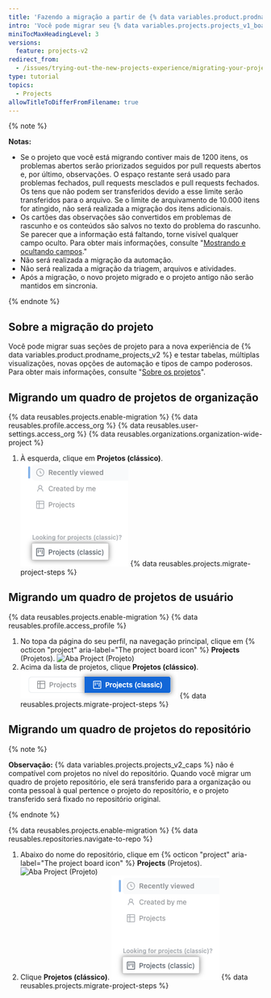 ```yaml
---
title: 'Fazendo a migração a partir de {% data variables.product.prodname_projects_v1 %}'
intro: 'Você pode migrar seu {% data variables.projects.projects_v1_board %} para a nova experiência de {% data variables.product.prodname_projects_v2 %}.'
miniTocMaxHeadingLevel: 3
versions:
  feature: projects-v2
redirect_from:
  - /issues/trying-out-the-new-projects-experience/migrating-your-project
type: tutorial
topics:
  - Projects
allowTitleToDifferFromFilename: true
---
```



{% note %}

**Notas:**

- Se o projeto que você está migrando contiver mais de 1200 itens, os problemas abertos serão priorizados seguidos por pull requests abertos e, por último, observações. O espaço restante será usado para problemas fechados, pull requests mesclados e pull requests fechados. Os tens que não podem ser transferidos devido a esse limite serão transferidos para o arquivo. Se o limite de arquivamento de 10.000 itens for atingido, não será realizada a migração dos itens adicionais.
- Os cartões das observações são convertidos em problemas de rascunho e os conteúdos são salvos no texto do problema do rascunho. Se parecer que a informação está faltando, torne visível qualquer campo oculto. Para obter mais informações, consulte "[Mostrando e ocultando campos](/issues/planning-and-tracking-with-projects/customizing-views-in-your-project/customizing-a-view#showing-and-hiding-fields)."
- Não será realizada a migração da automação.
- Não será realizada a migração da triagem, arquivos e atividades.
- Após a migração, o novo projeto migrado e o projeto antigo não serão mantidos em sincronia.

{% endnote %}

## Sobre a migração do projeto

Você pode migrar suas seções de projeto para a nova experiência de {% data variables.product.prodname_projects_v2 %} e testar tabelas, múltiplas visualizações, novas opções de automação e tipos de campo poderosos. Para obter mais informações, consulte "[Sobre os projetos](/issues/planning-and-tracking-with-projects/learning-about-projects/about-projects)".

## Migrando um quadro de projetos de organização

{% data reusables.projects.enable-migration %}
{% data reusables.profile.access_org %}
{% data reusables.user-settings.access_org %}
{% data reusables.organizations.organization-wide-project %}
1. À esquerda, clique em **Projetos (clássico)**. ![Captura de tela que mostra a opção de menu Projetos (clássicos)}](/assets/images/help/issues/projects-classic-org.png)
{% data reusables.projects.migrate-project-steps %}

## Migrando um quadro de projetos de usuário

{% data reusables.projects.enable-migration %}
{% data reusables.profile.access_profile %}
1. No topa da página do seu perfil, na navegação principal, clique em {% octicon "project" aria-label="The project board icon" %} **Projects** (Projetos). ![Aba Project (Projeto)](/assets/images/help/projects/user-projects-tab.png)
1. Acima da lista de projetos, clique **Projetos (clássico)**. ![Captura de tela que mostra a opção de menu Projetos (clássicos)}](/assets/images/help/issues/projects-classic-user.png)
{% data reusables.projects.migrate-project-steps %}

## Migrando um quadro de projetos do repositório

{% note %}

**Observação:** {% data variables.projects.projects_v2_caps %} não é compatível com projetos no nível do repositório. Quando você migrar um quadro de projeto repositório, ele será transferido para a organização ou conta pessoal à qual pertence o projeto do repositório, e o projeto transferido será fixado no repositório original.

{% endnote %}

{% data reusables.projects.enable-migration %}
{% data reusables.repositories.navigate-to-repo %}
1. Abaixo do nome do repositório, clique em {% octicon "project" aria-label="The project board icon" %} **Projects** (Projetos). ![Aba Project (Projeto)](/assets/images/help/projects/repo-tabs-projects.png)
1. Clique **Projetos (clássico)**. ![Captura de tela que mostra a opção de menu Projetos (clássicos)}](/assets/images/help/issues/projects-classic-org.png)
{% data reusables.projects.migrate-project-steps %}
